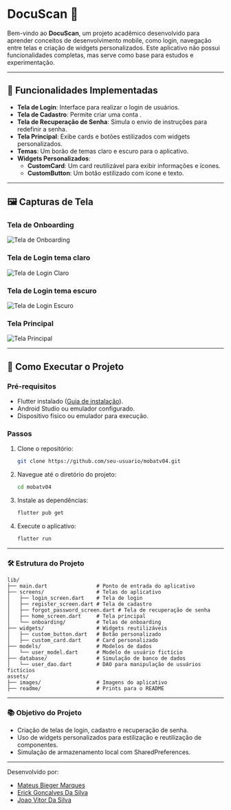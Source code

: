 # DocuScan 📄

Bem-vindo ao **DocuScan**, um projeto acadêmico desenvolvido para aprender conceitos de desenvolvimento mobile, como login, navegação entre telas e criação de widgets personalizados. Este aplicativo não possui funcionalidades completas, mas serve como base para estudos e experimentação.

---

## 📸 Funcionalidades Implementadas

- **Tela de Login**: Interface para realizar o login de usuários.
- **Tela de Cadastro**: Permite criar uma conta .
- **Tela de Recuperação de Senha**: Simula o envio de instruções para redefinir a senha.
- **Tela Principal**: Exibe cards e botões estilizados com widgets personalizados.
- **Temas**: Um borão de temas claro e escuro para o aplicativo.
- **Widgets Personalizados**:
  - **CustomCard**: Um card reutilizável para exibir informações e ícones.
  - **CustomButton**: Um botão estilizado com ícone e texto.

---

## 🖼️ Capturas de Tela

### Tela de Onboarding
![Tela de Onboarding](assets/readme/onboarding.png)

### Tela de Login tema claro
![Tela de Login Claro](assets/readme/login_claro.png)

### Tela de Login tema escuro
![Tela de Login Escuro](assets/readme/login_escuro.png)

### Tela Principal
![Tela Principal](assets/readme/homescreen.png)

---

## 🚀 Como Executar o Projeto

### Pré-requisitos
- Flutter instalado ([Guia de instalação](https://docs.flutter.dev/get-started/install)).
- Android Studio ou emulador configurado.
- Dispositivo físico ou emulador para execução.

### Passos
1. Clone o repositório:
   ```bash
   git clone https://github.com/seu-usuario/mobatv04.git
   ```
2. Navegue até o diretório do projeto:
   ```bash
   cd mobatv04
   ```
3. Instale as dependências:
   ```bash
   flutter pub get
   ```
4. Execute o aplicativo:
   ```bash
   flutter run
   ```

---

### 🛠️ Estrutura do Projeto
```plaintext
lib/
├── main.dart                # Ponto de entrada do aplicativo
├── screens/                 # Telas do aplicativo
│   ├── login_screen.dart    # Tela de login
│   ├── register_screen.dart # Tela de cadastro
│   ├── forgot_password_screen.dart # Tela de recuperação de senha
│   ├── home_screen.dart     # Tela principal
│   └── onboarding/          # Telas de onboarding
├── widgets/                 # Widgets reutilizáveis
│   ├── custom_button.dart   # Botão personalizado
│   ├── custom_card.dart     # Card personalizado
├── models/                  # Modelos de dados
│   └── user_model.dart      # Modelo de usuário fictício
├── database/                # Simulação de banco de dados
│   └── user_dao.dart        # DAO para manipulação de usuários fictícios
assets/
├── images/                  # Imagens do aplicativo
├── readme/                  # Prints para o README
```



---
### 📚 Objetivo do Projeto

- Criação de telas de login, cadastro e recuperação de senha.
- Uso de widgets personalizados para estilização e reutilização de componentes.
- Simulação de armazenamento local com SharedPreferences.

---


Desenvolvido por:
- [Mateus Bieger Marques](https://github.com/CocoDeLuta)
- [Erick Goncalves Da Silva](https://github.com/erick-goncalves)
- [Joao Vitor Da Silva](https://github.com/Jaaum32)